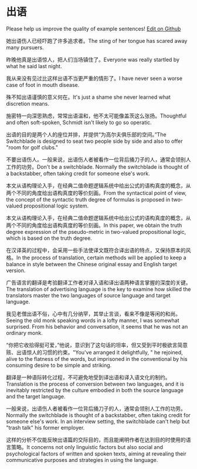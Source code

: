 # 出语

Please help us improve the quality of example sentences! [Edit on Github](https://github.com/jiyushe/jiyu-example-sentence-source/blob/main/chinese/chuyu_1.md)

<p><span class="chinese">她出语伤人已经吓跑了许多追求者。</span><span class="english">The sting of her tongue has scared away many pursuers.</span></p>

<p><span class="chinese">昨晚他真是出语惊人，把人们当场镇住了。</span><span class="english">Everyone was really startled by what he said last night.</span></p>

<p><span class="chinese">我从来没有见过比这样出语不当更严重的情形了。</span><span class="english">I have never seen a worse case of foot in mouth disease.</span></p>

<p><span class="chinese">殊不知出语谨慎的意义何在。</span><span class="english">It's just a shame she never learned what discretion means.</span></p>

<p><span class="chinese">施密特一向深思熟虑，常常出语温和，他不太可能像盖茨这么张扬。</span><span class="english">Thoughtful and often soft-spoken, Schmidt isn't likely to go so operatic.</span></p>

<p><span class="chinese">出语的目的是两个人的座位并排，并提供“为高尔夫俱乐部的空间。”</span><span class="english">The Switchblade is designed to seat two people side by side and also to offer "room for golf clubs."</span></p>

<p><span class="chinese">不要出语伤人。一般来说，出语伤人者被看作一位背后捅刀子的人，通常会领别人工作的功劳。</span><span class="english">Don't be a switchblade. Normally the switchblade is thought of a backstabber, often taking credit for someone else's work.</span></p>

<p><span class="chinese">本文从语构理论入手，在经典二值命题逻辑系统中给出公式的语构真度的概念，从两个不同的角度给出语构真度的等价刻画。</span><span class="english">From the syntactical point of view, the concept of the syntactic truth degree of formulas is proposed in two-valued propositional logic system.</span></p>

<p><span class="chinese">本文从语构理论入手，在经典二值命题逻辑系统中给出公式的语构真度的概念，从两个不同的角度给出语构真度的等价刻画。</span><span class="english">In this paper, we obtain the truth degree expression of the pseudo-metric in two-valued propositional logic, which is based on the truth degree.</span></p>

<p><span class="chinese">在汉译英的过程中，会采用一些手法使译文既符合译出语的特点，又保持原本的风格。</span><span class="english">In the process of translation, certain methods will be applied to keep a balance in style between the Chinese original essay and English target version.</span></p>

<p><span class="chinese">广告语言的翻译是考验翻译工作者对译入语和译出语两种语言掌握的深度的关键。</span><span class="english">The translation of advertising language is the key to examine how skilled the translators master the two languages of source language and target language.</span></p>

<p><span class="chinese">我见老僧出语不俗，心中有几分纳罕，其举止言谈，看来不像是等闲的和尚。</span><span class="english">Seeing the old monk speaking words in a lofty manner, I was somewhat surprised. From his behavior and conversation, it seems that he was not an ordinary monk.</span></p>

<p><span class="chinese">“你把它收拾得挺可爱，”他说，意识到了这句话的坦率，但又受到平时极欲言简意赅、出语惊人的习惯的约束。</span><span class="english">"You've arranged it delightfully, " he rejoined, alive to the flatness of the words, but imprisoned in the conventional by his consuming desire to be simple and striking.</span></p>

<p><span class="chinese">翻译是一种语际转化过程，不可避免地受到译出语和译入语文化的制约。</span><span class="english">Translation is the process of conversion between two languages, and it is inevitably restricted by the culture embodied in both the source language and the target language.</span></p>

<p><span class="chinese">一般来说，出语伤人者被看作一位背后捅刀子的人，通常会领别人工作的功劳。</span><span class="english">Normally the switchblade is thought of a backstabber, often taking credit for someone else's work. In an interview setting, the switchblade can't help but "trash talk" his former employer.</span></p>

<p><span class="chinese">这样的分析不仅能反映出语篇的交际目的，而且能阐明作者在达到目的时使用的语言策略。</span><span class="english">It concerns not only linguistic factors but also social and psychological factors of written and spoken texts, aiming at revealing their communicative purposes and strategies in using the language.</span></p>

